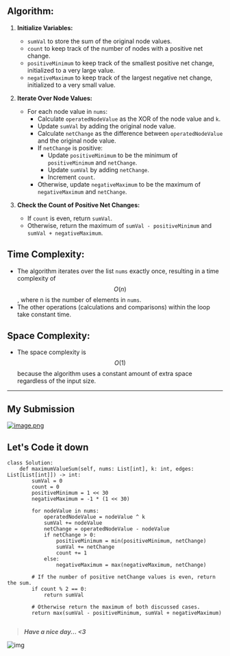 ## Algorithm:

1. **Initialize Variables:**
   - `sumVal` to store the sum of the original node values.
   - `count` to keep track of the number of nodes with a positive net change.
   - `positiveMinimum` to keep track of the smallest positive net change, initialized to a very large value.
   - `negativeMaximum` to keep track of the largest negative net change, initialized to a very small value.

2. **Iterate Over Node Values:**
   - For each node value in `nums`:
     - Calculate `operatedNodeValue` as the XOR of the node value and `k`.
     - Update `sumVal` by adding the original node value.
     - Calculate `netChange` as the difference between `operatedNodeValue` and the original node value.
     - If `netChange` is positive:
       - Update `positiveMinimum` to be the minimum of `positiveMinimum` and `netChange`.
       - Update `sumVal` by adding `netChange`.
       - Increment `count`.
     - Otherwise, update `negativeMaximum` to be the maximum of `negativeMaximum` and `netChange`.

3. **Check the Count of Positive Net Changes:**
   - If `count` is even, return `sumVal`.
   - Otherwise, return the maximum of `sumVal - positiveMinimum` and `sumVal + negativeMaximum`.

## Time Complexity:
- The algorithm iterates over the list `nums` exactly once, resulting in a time complexity of $$O(n)$$, where n is the number of elements in `nums`.
- The other operations (calculations and comparisons) within the loop take constant time.

## Space Complexity:
- The space complexity is $$O(1)$$ because the algorithm uses a constant amount of extra space regardless of the input size.
---
## My Submission
<a href = https://leetcode.com/problems/find-the-maximum-sum-of-node-values/submissions/1261729908/>![image.png](https://assets.leetcode.com/users/images/6f885e6f-d7b5-4480-aa77-3134827ec6a0_1716085639.2538853.png)</a>
## Let's Code it down
```
class Solution:
    def maximumValueSum(self, nums: List[int], k: int, edges: List[List[int]]) -> int:
        sumVal = 0
        count = 0
        positiveMinimum = 1 << 30
        negativeMaximum = -1 * (1 << 30)

        for nodeValue in nums:
            operatedNodeValue = nodeValue ^ k
            sumVal += nodeValue
            netChange = operatedNodeValue - nodeValue
            if netChange > 0:
                positiveMinimum = min(positiveMinimum, netChange)
                sumVal += netChange
                count += 1
            else:
                negativeMaximum = max(negativeMaximum, netChange)

        # If the number of positive netChange values is even, return the sum.
        if count % 2 == 0:
            return sumVal

        # Otherwise return the maximum of both discussed cases.
        return max(sumVal - positiveMinimum, sumVal + negativeMaximum)


```
>***Have a nice day... <3***

![img](https://i.imgflip.com/415oth.gif)

